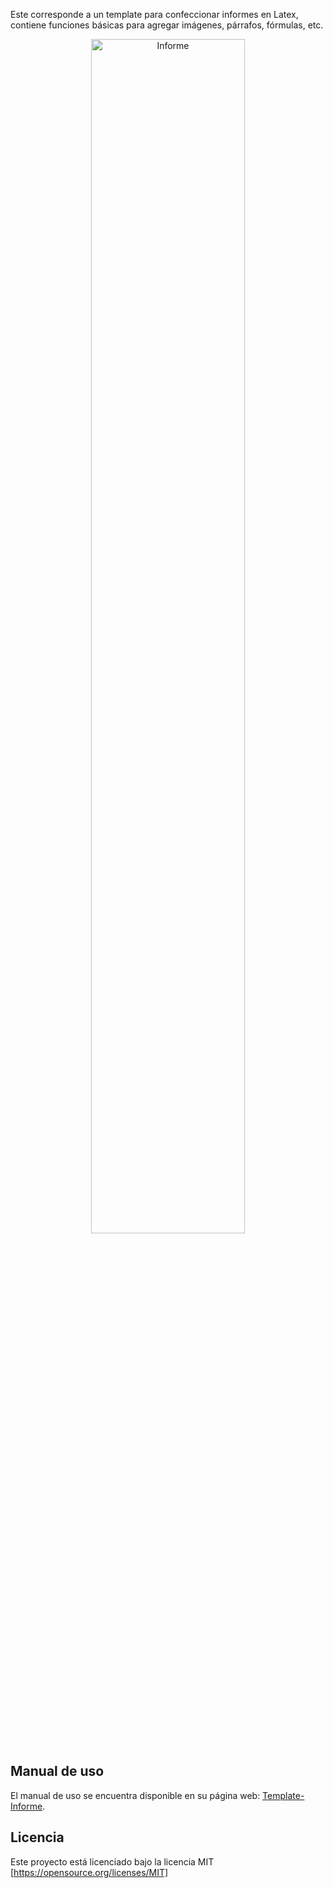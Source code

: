 Este corresponde a un template para confeccionar informes en Latex, contiene funciones básicas para agregar imágenes, párrafos, fórmulas, etc.

<p align="center">
  <img src="http://latex.ppizarror.com/Template-Informe/images/collage.png" alt="Informe" width="70%" />
</p>

## Manual de uso
El manual de uso se encuentra disponible en su página web: <a href="http://ppizarror.com/Template-Informe/">Template-Informe</a>.

## Licencia
Este proyecto está licenciado bajo la licencia MIT [https://opensource.org/licenses/MIT]
